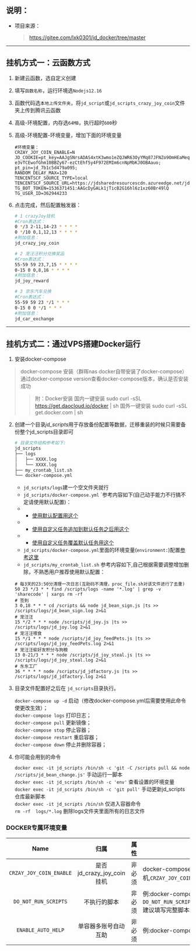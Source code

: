 ## 说明：
* 项目来源：
  > https://gitee.com/lxk0301/jd_docker/tree/master

---
## 挂机方式一：云函数方式
1. 新建云函数，选自定义创建
2. 填写`函数名称`，运行环境选`Nodejs12.16`
3. 函数代码选`本地上传文件夹`，将`jd_script`或`jd_scripts_crazy_joy_coin`文件夹上传到腾讯云函数
4. 高级-环境配置，内存选`64MB`，执行超时`600`秒
5. 高级-环境配置-环境变量，增加下面的环境变量
   ```properties
   #环境变量：
   CRZAY_JOY_COIN_ENABLE=N
   JD_COOKIE=pt_key=AAJgSNrsADAS4xtK3wmo1eZQJWR63OyYMq87JFNZo9OmHEaMeqY22KsJHz5soqMppk5TlUTiLOI;pt_pin=Neint;&pt_key=AAJgSYqxADABG5rcVYL-e3vTCEwofGhm10BBZy67-ezCtEhf5y4F972EMIm6cnNpMbKJ0OBAauo; pt_pin=jd_7b1c5d479a095;
   RANDOM_DELAY_MAX=120
   TENCENTSCF_SOURCE_TYPE=local
   TENCENTSCF_SOURCE_URL=https://jdsharedresourcescdn.azureedge.net/jdresource/
   TG_BOT_TOKEN=1536371451:AAGcDyGALk1jTicB2G16hl6z1xz60Br49lQ
   TG_USER_ID=362944233
   ```
6. 点击完成，然后配置触发器：

    ```bash
    # 1 crazyJoy挂机
    #Cron表达式：
    0 */3 2-11,14-23 * * * *
    0 */10 0,1,12,13 * * * *
    #附加信息：
    jd_crazy_joy_coin
    
    # 2 宠汪汪积分兑换奖品 
    #Cron表达式：
    55-59 59 23,7,15 * * * *
    0-15 0 0,8,16 * * * *
    #附加信息：
    jd_joy_reward

    # 3 京东汽车兑换
    #Cron表达式：
    55-59 59 23 */1 * * *
    0-15 0 0 */1 * * *
    #附加信息：
    jd_car_exchange
    ```

---
## 挂机方式二：通过VPS搭建Docker运行

1. 安装docker-compose
  > docker-compose 安装（群晖nas docker自带安装了docker-compose）
  > 通过docker-compose version查看docker-compose版本，确认是否安装成功
  >> 附：Docker安装 国内一键安装 sudo curl -sSL https://get.daocloud.io/docker | sh 国外一键安装 sudo curl -sSL get.docker.com | sh

2. 创建一个目录*jd_scripts*用于存放备份配置等数据，迁移重装的时候只需要备份整个jd_scripts目录即可
   ```bash
   # 目录文件结构参考如下:
   jd_scripts
   ├── logs
   │   ├── XXXX.log
   │   └── XXXX.log
   ├── my_crontab_list.sh
   └── docker-compose.yml
   ```

   - `jd_scripts/logs`建一个空文件夹就行
   - `jd_scripts/docker-compose.yml` `参考内容如下(自己动手能力不行搞不定请使用默认配置)：
   - - [使用默认配置用这个](./example/default.yml)
   - - [使用自定义任务追加到默认任务之后用这个](./example/custom-append.yml)
   - - [使用自定义任务覆盖默认任务用这个](./example/custom-overwrite.yml)
   - `jd_scripts/docker-compose.yml`里面的环境变量(`environment:`)配置[参考这里](./example/githubAction.md#互助码类环境变量)
   - `jd_scripts/my_crontab_list.sh` 参考内容如下,自己根据需要调整增加删除，不熟悉用户推荐使用默认配置：

   ```shell
   # 每3天的23:50分清理一次日志(互助码不清理，proc_file.sh对该文件进行了去重)
   50 23 */3 * * find /scripts/logs -name '*.log' | grep -v 'sharecode' | xargs rm -rf
   # 签到
   3 0,18 * * * cd /scripts && node jd_bean_sign.js |ts >> /scripts/logs/jd_bean_sign.log 2>&1
   # 宠汪汪
   15 */2 * * * node /scripts/jd_joy.js |ts >> /scripts/logs/jd_joy.log 2>&1
   # 宠汪汪喂食
   15 */1 * * * node /scripts/jd_joy_feedPets.js |ts >> /scripts/logs/jd_joy_feedPets.log 2>&1
   # 宠汪汪偷好友积分与狗粮
   13 0-21/3 * * * node /scripts/jd_joy_steal.js |ts >> /scripts/logs/jd_joy_steal.log 2>&1
   # 东东工厂
   36 * * * * node /scripts/jd_jdfactory.js |ts >> /scripts/logs/jd_jdfactory.log 2>&1
   ```

3. 目录文件配置好之后在 `jd_scripts`目录执行。  

    `docker-compose up -d` 启动（修改docker-compose.yml后需要使用此命令使更改生效）；  
    `docker-compose logs` 打印日志；  
    `docker-compose pull` 更新镜像；  
    `docker-compose stop` 停止容器；  
    `docker-compose restart` 重启容器；  
    `docker-compose down` 停止并删除容器；  

4. 你可能会用到的命令

    `docker exec -it jd_scripts /bin/sh -c 'git -C /scripts pull && node /scripts/jd_bean_change.js'`  手动运行一脚本   
    `docker exec -it jd_scripts /bin/sh -c 'env'`  查看设置的环境变量  
    `docker exec -it jd_scripts /bin/sh -c 'git pull'` 手动更新jd_scripts仓库最新脚本  
    `docker exec -it jd_scripts /bin/sh` 仅进入容器命令   
    `rm -rf  logs/*.log` 删除logs文件夹里面所有的日志文件   

### DOCKER专属环境变量
|        Name       |      归属      |  属性  | 说明                                                         |
| :---------------: | :------------: | :----: | ------------------------------------------------------------ |
| `CRZAY_JOY_COIN_ENABLE` | 是否jd_crazy_joy_coin挂机 | 非必须 | docker-compose.yml文件下填写`CRZAY_JOY_COIN_ENABLE=Y`表示挂机,`CRZAY_JOY_COIN_ENABLE=N`表不挂机 |
| `DO_NOT_RUN_SCRIPTS` | 不执行的脚本 | 非必须 | 例:docker-compose.yml文件里面填写`DO_NOT_RUN_SCRIPTS=jd_family.js&jd_dreamFactory.js&jd_jxnc.js`, 建议填写完整脚本名,不完整的文件名可能导致其他脚本被禁用 |
| `ENABLE_AUTO_HELP` | 单容器多账号自动互助 | 非必须 | 例:docker-compose.yml文件里面填写`ENABLE_AUTO_HELP=true` |

